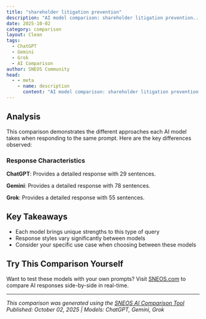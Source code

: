 ```yaml
---
title: "shareholder litigation prevention"
description: "AI model comparison: shareholder litigation prevention..."
date: 2025-10-02
category: comparison
layout: Clean
tags:
  - ChatGPT
  - Gemini
  - Grok
  - AI Comparison
author: SNEOS Community
head:
  - - meta
    - name: description
      content: "AI model comparison: shareholder litigation prevention..."
---
```


<ChatComparison
  title="shareholder litigation prevention"
  prompt="shareholder litigation prevention"
  :responses='{
    "ChatGPT": "Shareholder litigation prevention involves implementing strategies and best practices to minimize the risk of legal actions taken by shareholders against a company or its directors. Such litigation often arises due to disputes over fiduciary duties, corporate governance, financial disclosures, mergers and acquisitions, or perceived harm to shareholder value. Here are key approaches to help prevent shareholder litigation:\n\n### 1. Strong Corporate Governance\n- **Clear Board Duties:** Ensure directors and officers fully understand and comply with their fiduciary duties of care, loyalty, and good faith.\n- **Independent Board Members:** Include independent directors on the board to provide impartial oversight.\n- **Committees:** Establish audit, compensation, and governance committees to oversee key areas and reduce conflicts of interest.\n\n### 2. Transparent and Accurate Disclosures\n- **Timely Reporting:** Provide accurate, complete, and timely financial and operational disclosures to shareholders.\n- **Material Information:** Disclose all material events or changes that could affect shareholder value.\n- **Clear Communication:** Maintain open lines of communication with shareholders to manage expectations and reduce misunderstandings.\n\n### 3. Robust Compliance Programs\n- **Legal Compliance:** Adhere to securities laws and regulations such as the Sarbanes-Oxley Act or SEC rules.\n- **Internal Controls:** Implement strong internal controls and audit processes to detect and prevent fraud or errors.\n- **Ethical Culture:** Promote an ethical corporate culture with a clear code of conduct and whistleblower policies.\n\n### 4. Engagement with Shareholders\n- **Regular Meetings:** Hold regular annual and special meetings allowing shareholder participation.\n- **Feedback Mechanisms:** Provide platforms for shareholders to voice concerns and questions.\n- **Proactive Dialogue:** Engage with major shareholders proactively to address potential issues before they escalate.\n\n### 5. Use of Legal Protections\n- **Indemnification:** Offer indemnification clauses for directors and officers to protect them against personal liability.\n- **Insurance:** Maintain Directors and Officers (D\u0026O) liability insurance to cover legal defense costs.\n- **Bylaws and Charter Provisions:** Include provisions such as forum selection clauses and advance notice requirements to manage litigation processes.\n\n### 6. Careful Transaction Planning\n- **Fair Processes:** Ensure fairness and transparency in mergers, acquisitions, or other significant transactions.\n- **Independent Valuations:** Use independent advisors to value transactions and avoid conflicts of interest.\n- **Approval Procedures:** Follow proper approval protocols and document decisions thoroughly.\n\n### Summary\nPreventing shareholder litigation requires a proactive approach centered on transparent communication, strong governance, legal compliance, and active shareholder engagement. By fostering trust and accountability, companies can significantly reduce litigation risks and protect shareholder value.\n\n---\n\nIf you want, I can provide more detailed advice tailored to a specific jurisdiction or type of shareholder litigation.",
    "Gemini": "Shareholder litigation can be costly, time-consuming, and damaging to a company\u0027s reputation. Proactively implementing measures to prevent these lawsuits is a crucial aspect of corporate governance. Here\u0027s a breakdown of strategies to minimize the risk of shareholder litigation:\n\n**I. Foundational Governance Practices:**\n\n*   **Strong Corporate Governance:**\n    *   **Independent Board of Directors:**  Ensure a majority of board members are independent of management. They should bring diverse perspectives and exercise oversight with objectivity.  Robust committees (audit, compensation, nominating/governance) are vital.\n    *   **Clear Governance Guidelines:** Document and enforce clear corporate governance policies that address issues such as conflicts of interest, related party transactions, and ethical conduct.\n    *   **Regular Board Evaluations:**  Conduct periodic self-assessments of the board\u0027s performance and effectiveness.  Address identified weaknesses promptly.\n    *   **Board Diversity:** A diverse board is less susceptible to groupthink and more likely to consider a wider range of perspectives.  Diversity includes gender, ethnicity, experience, and skills.\n\n*   **Transparency and Disclosure:**\n    *   **Accurate and Timely Reporting:**  Maintain impeccable accounting practices and ensure accurate, complete, and timely financial reporting.  Adhere to all applicable accounting standards (GAAP or IFRS).\n    *   **Effective Internal Controls:** Implement and maintain robust internal controls over financial reporting (ICFR). Regularly assess their effectiveness and remediate any deficiencies.\n    *   **Open Communication:**  Foster open and transparent communication with shareholders.  Respond promptly and thoroughly to legitimate shareholder inquiries.  Clearly explain corporate strategies, performance, and risks.\n    *   **Proactive Disclosure:**  Disclose material information proactively, even if not strictly required by law, to avoid the perception of withholding information.  Consider using website FAQs, investor presentations, and press releases.\n    *   **Clear Risk Disclosures:**  Clearly articulate the company\u0027s risk factors in SEC filings (e.g., 10-K, 10-Q).  Avoid boilerplate language and tailor the risk factors to the company\u0027s specific circumstances.\n\n*   **Compliance Program:**\n    *   **Comprehensive Compliance Program:**  Develop and implement a comprehensive compliance program that covers all relevant laws, regulations, and ethical standards.  This should include policies, training, monitoring, and enforcement mechanisms.\n    *   **Whistleblower Protection:**  Establish a confidential and effective mechanism for employees to report potential violations without fear of retaliation.  Investigate all reports thoroughly and take appropriate action.\n    *   **Regular Training:**  Provide regular training to employees and directors on compliance matters, ethics, and relevant legal issues.\n\n**II. Specific Areas of Focus:**\n\n*   **Executive Compensation:**\n    *   **Reasonable and Justifiable Compensation:**  Ensure that executive compensation is reasonable, performance-based, and aligned with shareholder interests.  Avoid excessive or poorly explained compensation packages.\n    *   **Independent Compensation Committee:**  The compensation committee should be composed of independent directors and use independent compensation consultants.\n    *   **Transparent Compensation Disclosure:**  Clearly disclose the rationale behind executive compensation decisions in the proxy statement.\n    *   **Clawback Provisions:**  Implement clawback provisions that allow the company to recover compensation from executives in cases of misconduct or financial restatements.\n\n*   **Mergers \u0026 Acquisitions (M\u0026A):**\n    *   **Fair Process:**  Ensure a fair and transparent process for evaluating and approving M\u0026A transactions.\n    *   **Independent Valuation:** Obtain independent valuations of the target company and the fairness of the proposed transaction.\n    *   **Conflict of Interest Review:**  Thoroughly review potential conflicts of interest involving directors, officers, or major shareholders.\n    *   **Full Disclosure:**  Provide full and accurate disclosure of all material information related to the transaction to shareholders.\n    *   **Special Committee:** Consider forming a special committee of independent directors to oversee the transaction, particularly in related-party transactions.\n\n*   **Related Party Transactions:**\n    *   **Avoidance Where Possible:** Minimize or eliminate related party transactions if possible.\n    *   **Independent Approval:**  Require independent director approval of all related party transactions after full disclosure.\n    *   **Fair Market Value:**  Ensure that all related party transactions are conducted on terms that are no less favorable to the company than those that could be obtained from an unrelated party.\n    *   **Disclosure:**  Clearly disclose all related party transactions in SEC filings.\n\n*   **Earnings Management:**\n    *   **Conservative Accounting:** Avoid aggressive or overly creative accounting practices that could be perceived as manipulating earnings.\n    *   **Sound Business Justifications:** Ensure that all significant accounting judgments are supported by sound business justifications.\n    *   **Audit Committee Oversight:**  The audit committee should actively oversee the company\u0027s accounting practices and discuss significant accounting judgments with management and the independent auditors.\n\n*   **Securities Offerings:**\n    *   **Due Diligence:** Conduct thorough due diligence before issuing securities to ensure that all material information is accurately disclosed in the offering documents.\n    *   **Underwriter Due Diligence:**  Select reputable underwriters who will perform their own independent due diligence.\n    *   **Accurate Prospectus:**  Ensure that the prospectus contains accurate and complete information about the company, its business, and the securities being offered.\n    *   **Avoid Insider Trading:** Strictly prohibit insider trading and enforce robust policies to prevent it.\n\n*   **Crisis Management:**\n    *   **Preparedness:** Develop a comprehensive crisis management plan to address potential crises, such as data breaches, product recalls, or regulatory investigations.\n    *   **Rapid Response:**  Respond quickly and effectively to any crisis. Communicate openly and honestly with shareholders and the public.\n    *   **Legal Counsel:**  Consult with legal counsel early in the crisis to assess potential legal risks and develop a sound legal strategy.\n\n**III. Key Legal Considerations:**\n\n*   **Duty of Care:** Directors have a duty of care to act with reasonable prudence and diligence in overseeing the company\u0027s affairs.  They should make informed decisions based on adequate information.\n*   **Duty of Loyalty:** Directors have a duty of loyalty to act in the best interests of the company and its shareholders, not in their own self-interest.  Avoid conflicts of interest.\n*   **Business Judgment Rule:**  This rule protects directors from liability for honest mistakes in judgment, provided that they act in good faith, with due care, and on an informed basis. However, it doesn\u0027t protect against breaches of the duty of loyalty or intentional misconduct.\n*   **Section 10(b) and Rule 10b-5 of the Securities Exchange Act of 1934:**  These provisions prohibit fraudulent or manipulative practices in connection with the purchase or sale of securities.\n*   **Sarbanes-Oxley Act (SOX):** This act imposes numerous requirements on public companies related to corporate governance, financial reporting, and internal controls. Compliance with SOX is essential to prevent shareholder litigation.\n*   **Dodd-Frank Act:** This act includes provisions related to executive compensation, whistleblower protection, and other areas that are relevant to shareholder litigation.\n\n**IV. Insurance and Indemnification:**\n\n*   **Directors and Officers (D\u0026O) Insurance:**  Maintain adequate D\u0026O insurance coverage to protect directors and officers from personal liability in connection with shareholder lawsuits.  Carefully review the policy terms and conditions.\n*   **Indemnification Agreements:**  Enter into indemnification agreements with directors and officers to provide them with contractual rights to indemnification for expenses and liabilities incurred in connection with their service to the company, to the extent permitted by law.\n*   **Charter and Bylaw Provisions:**  Include provisions in the company\u0027s charter and bylaws that authorize indemnification of directors and officers.\n\n**V. Monitoring and Review:**\n\n*   **Regular Review:**  Periodically review and update corporate governance policies, compliance programs, and internal controls to ensure that they remain effective and aligned with best practices.\n*   **Benchmarking:**  Benchmark the company\u0027s corporate governance practices against those of its peers.\n*   **Expert Advice:**  Seek advice from legal counsel, accounting firms, and corporate governance consultants on best practices and emerging issues.\n\n**In summary, preventing shareholder litigation requires a proactive and comprehensive approach that emphasizes strong corporate governance, transparency, compliance, and risk management. By implementing these strategies, companies can significantly reduce their exposure to shareholder lawsuits and protect their reputation and financial well-being.**  It\u0027s essential to consult with legal counsel and other experts to tailor these strategies to the specific circumstances of the company.\n",
    "Grok": "Shareholder litigation prevention refers to the strategies and practices a company employs to minimize the risk of lawsuits from shareholders. These lawsuits often arise due to allegations of mismanagement, breach of fiduciary duties, fraud, or failure to disclose critical information, among other issues. Preventing such litigation is crucial for maintaining investor confidence, protecting the company\u0027s reputation, and avoiding costly legal battles. Below are key strategies for shareholder litigation prevention:\n\n### 1. **Strong Corporate Governance**\n   - **Implement Clear Policies**: Establish and enforce robust corporate governance policies that promote transparency, accountability, and ethical behavior.\n   - **Independent Board Oversight**: Ensure the board of directors includes independent members who can provide unbiased oversight of management decisions.\n   - **Conflict of Interest Management**: Identify and manage conflicts of interest among directors, executives, and major shareholders to prevent self-dealing or favoritism.\n   - **Committee Structure**: Set up key committees (e.g., audit, compensation, and nomination) with clear roles and responsibilities to oversee critical areas of the business.\n\n### 2. **Transparent Communication and Disclosure**\n   - **Timely and Accurate Reporting**: Provide regular, accurate, and comprehensive financial and operational reports to shareholders in compliance with securities laws (e.g., SEC regulations in the U.S.).\n   - **Proactive Risk Disclosure**: Clearly disclose risks, challenges, and uncertainties in public filings, earnings calls, and shareholder communications to avoid claims of withholding material information.\n   - **Engage with Shareholders**: Maintain open lines of communication with shareholders through meetings, investor calls, and responsive feedback mechanisms to address concerns before they escalate.\n\n### 3. **Compliance with Legal and Regulatory Standards**\n   - **Adhere to Securities Laws**: Ensure compliance with all applicable securities laws and regulations, including insider trading rules, to prevent allegations of fraud or manipulation.\n   - **Monitor Regulatory Changes**: Stay updated on changes in laws and regulations that could impact the company or its shareholders, and adapt policies accordingly.\n   - **Internal Controls**: Establish strong internal controls over financial reporting to prevent errors or fraudulent activities that could trigger shareholder lawsuits.\n\n### 4. **Fiduciary Duty Fulfillment**\n   - **Act in Shareholders\u2019 Best Interest**: Ensure that directors and officers uphold their fiduciary duties of care, loyalty, and good faith in all decision-making processes.\n   - **Avoid Self-Serving Decisions**: Be cautious with executive compensation, related-party transactions, and other decisions that could be perceived as prioritizing personal gain over shareholder value.\n   - **Document Decision-Making**: Maintain detailed records of board deliberations and decisions to demonstrate that actions were made in good faith and with due diligence.\n\n### 5. **Risk Management and Crisis Preparedness**\n   - **Identify Potential Issues Early**: Conduct regular risk assessments to identify areas of vulnerability (e.g., financial underperformance, product failures, or ethical lapses) that could lead to shareholder discontent.\n   - **Crisis Response Plan**: Develop a crisis management plan to address potential issues swiftly and transparently, minimizing damage to shareholder trust.\n   - **Insurance Coverage**: Obtain directors and officers (D\u0026O) liability insurance to protect against personal liability and to cover legal costs in case litigation does arise.\n\n### 6. **Shareholder Engagement and Alignment**\n   - **Understand Shareholder Concerns**: Actively listen to shareholder feedback through surveys, annual general meetings (AGMs), and direct engagement to address grievances proactively.\n   - **Fair Treatment of Shareholders**: Avoid actions that could be perceived as unfair to minority shareholders, such as diluting their shares or ignoring their rights.\n   - **Dividend and Buyback Policies**: Develop clear policies on dividends and share buybacks to align management and shareholder interests and avoid disputes over capital allocation.\n\n### 7. **Executive Compensation Oversight**\n   - **Reasonable Compensation Packages**: Ensure executive pay is aligned with company performance and industry standards to prevent claims of excessive or unjustified compensation.\n   - **Shareholder Approval**: Seek shareholder approval (via \u0022say-on-pay\u0022 votes, if applicable) for significant compensation decisions to demonstrate fairness and transparency.\n   - **Clawback Provisions**: Implement clawback policies to recover bonuses or incentives in cases of misconduct or financial restatements, deterring unethical behavior.\n\n### 8. **Legal and Advisory Support**\n   - **Retain Experienced Counsel**: Work with legal advisors who specialize in corporate law and securities litigation to review policies, decisions, and disclosures for potential risks.\n   - **Regular Audits**: Conduct regular internal and external audits to identify and address compliance or governance issues before they become lawsuits.\n   - **Litigation Readiness**: Develop a litigation response plan with legal counsel to handle potential shareholder claims efficiently if they arise.\n\n### 9. **Avoid Common Triggers of Litigation**\n   - **Mergers and Acquisitions (M\u0026A)**: Ensure fair valuation, thorough due diligence, and transparent communication during M\u0026A transactions to avoid claims of undervaluation or self-interest.\n   - **Stock Price Drops**: Be cautious with forward-looking statements and avoid overly optimistic projections that could lead to lawsuits if the stock price falls significantly.\n   - **Restatements**: Minimize the risk of financial restatements by maintaining accurate accounting practices and strong internal controls.\n\n### 10. **Educate and Train Leadership**\n   - **Board and Executive Training**: Provide regular training on fiduciary duties, legal obligations, and best practices in corporate governance to ensure informed decision-making.\n   - **Ethical Culture**: Foster a corporate culture that emphasizes integrity and ethical behavior at all levels of the organization.\n\n### Conclusion\nPreventing shareholder litigation requires a proactive approach that combines strong governance, transparency, compliance, and effective communication. By addressing potential issues before they escalate and maintaining trust with shareholders, companies can significantly reduce their exposure to lawsuits. However, even with the best preventive measures, litigation can still occur, so having a robust defense strategy and legal support in place is equally important. If you have a specific industry or situation in mind, feel free to provide more details, and I can tailor the guidance further!"
  }'
  published-date="01:33"
/>

## Analysis

This comparison demonstrates the different approaches each AI model takes when responding to the same prompt. Here are the key differences observed:

### Response Characteristics

**ChatGPT**: Provides a detailed response with 29 sentences. 

**Gemini**: Provides a detailed response with 78 sentences. 

**Grok**: Provides a detailed response with 55 sentences. 

## Key Takeaways

- Each model brings unique strengths to this type of query
- Response styles vary significantly between models
- Consider your specific use case when choosing between these models

## Try This Comparison Yourself

Want to test these models with your own prompts? Visit [SNEOS.com](https://sneos.com) to compare AI responses side-by-side in real-time.

---

*This comparison was generated using the [SNEOS AI Comparison Tool](https://sneos.com)*
*Published: October 02, 2025 | Models: ChatGPT, Gemini, Grok*
